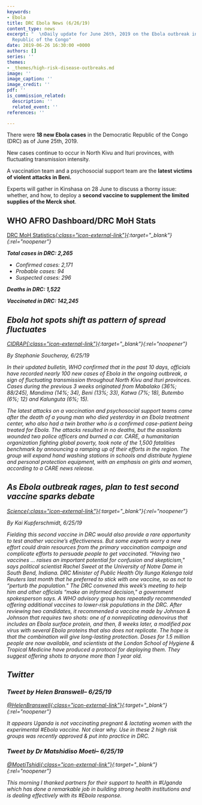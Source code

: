 ```yaml
---
keywords:
- Ebola
title: DRC Ebola News (6/26/19)
content_type: news
excerpt: "  \nDaily update for June 26th, 2019 on the Ebola outbreak in eastern Democratic
  Republic of the Congo"
date: 2019-06-26 16:30:00 +0000
authors: []
series: ''
themes:
- _themes/high-risk-disease-outbreaks.md
image: ''
image_caption: ''
image_credit: ''
pdf: ''
is_commission_related:
  description: ''
  related_event: ''
references: ''

---
```

There were **18 new Ebola cases** in the Democratic Republic of the Congo (DRC) as of June 25th, 2019.

New cases continue to occur in North Kivu and Ituri provinces, with fluctuating transmission intensity.

A vaccination team and a psychosocial support team are the **latest victims of violent attacks in Beni.**

Experts will gather in Kinshasa on 28 June to discuss a thorny issue: whether, and how, to deploy a **second vaccine to supplement the limited supplies of the Merck shot**.

## WHO AFRO Dashboard/DRC MoH Stats

[DRC MoH Statistics<i/>{:class="icon-external-link"}](http://translate.google.com/translate?hl=auto&langpair=auto%7Cen&u=https%3A%2F%2Fus13.campaign-archive.com%2F%3Fu%3D89e5755d2cca4840b1af93176%26id%3D06ba2d438c%26e%3D34c0620338){:target="_blank"}{:rel="noopener"}

**Total cases in DRC: 2,265**

* Confirmed cases: 2,171
* Probable cases: 94
* Suspected cases: 296

**Deaths in DRC: 1,522**

**Vaccinated in DRC: 142,245**

## Ebola hot spots shift as pattern of spread fluctuates

[CIDRAP<i/>{:class="icon-external-link"}](http://www.cidrap.umn.edu/news-perspective/2019/06/ebola-hot-spots-shift-pattern-spread-fluctuates){:target="_blank"}{:rel="noopener"}

_By Stephanie Soucheray, 6/25/19_

In their updated bulletin, WHO confirmed that in the past 10 days, officials have recorded nearly 100 new cases of Ebola in the ongoing outbreak, a sign of fluctuating transmission throughout North Kivu and Ituri provinces. Cases during the previous 3 weeks originated from Mabalako (36%; 88/245), Mandima (14%; 34), Beni (13%; 33), Katwa (7%; 18), Butembo (6%; 12) and Kalunguta (6%; 15).

The latest attacks on a vaccination and psychosocial support teams came after the death of a young man who died yesterday in an Ebola treatment center, who also had a twin brother who is a confirmed case-patient being treated for Ebola. The attacks resulted in no deaths, but the assailants wounded two police officers and burned a car. CARE, a humanitarian organization fighting global poverty, took note of the 1,500 fatalities benchmark by announcing a ramping up of their efforts in the region. The group will expand hand washing stations in schools and distribute hygiene and personal protection equipment, with an emphasis on girls and women, according to a CARE news release.

## As Ebola outbreak rages, plan to test second vaccine sparks debate

[Science<i/>{:class="icon-external-link"}](https://www.sciencemag.org/news/2019/06/ebola-outbreak-rages-plan-test-second-vaccine-sparks-debate){:target="_blank"}{:rel="noopener"}

_By Kai Kupferschmidt, 6/25/19_

Fielding this second vaccine in DRC would also provide a rare opportunity to test another vaccine’s effectiveness. But some experts worry a new effort could drain resources from the primary vaccination campaign and complicate efforts to persuade people to get vaccinated. “Having two vaccines ... raises an important potential for confusion and skepticism," says political scientist Rachel Sweet at the University of Notre Dame in South Bend, Indiana. DRC Minister of Public Health Oly Ilunga Kalenga told Reuters last month that he preferred to stick with one vaccine, so as not to “perturb the population." The DRC convened this week’s meeting to help him and other officials “make an informed decision," a government spokesperson says. A WHO advisory group has repeatedly recommended offering additional vaccines to lower-risk populations in the DRC. After reviewing two candidates, it recommended a vaccine made by Johnson & Johnson that requires two shots: one of a nonreplicating adenovirus that includes an Ebola surface protein, and then, 8 weeks later, a modified pox virus with several Ebola proteins that also does not replicate. The hope is that the combination will give long-lasting protection. Doses for 1.5 million people are now available, and scientists at the London School of Hygiene & Tropical Medicine have produced a protocol for deploying them. They suggest offering shots to anyone more than 1 year old.

## Twitter

### Tweet by Helen Branswell– 6/25/19

[@HelenBranswell<i/>{:class="icon-external-link"}](https://twitter.com/HelenBranswell/status/1143568053462085632){:target="_blank"}{:rel="noopener"}

It appears Uganda is not vaccinating pregnant & lactating women with the experimental #Ebola vaccine. Not clear why. Use in these 2 high risk groups was recently approved & put into practice in DRC.

### Tweet by Dr Matshidiso Moeti– 6/25/19

[@MoetiTshidi<i/>{:class="icon-external-link"}](https://twitter.com/MoetiTshidi/status/1143768559874711552){:target="_blank"}{:rel="noopener"}

This morning I thanked partners for their support to health in #Uganda which has done a remarkable job in building strong health institutions and is dealing effectively with its #Ebola response.

